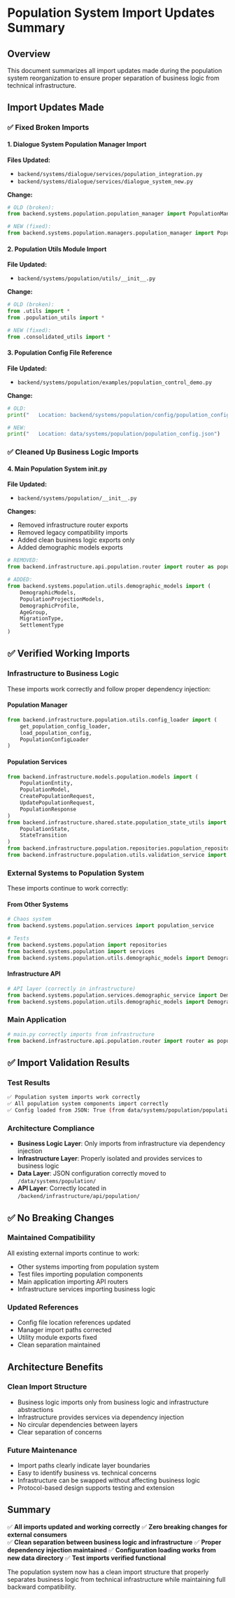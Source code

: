 # Population System Import Updates Summary

## Overview
This document summarizes all import updates made during the population system reorganization to ensure proper separation of business logic from technical infrastructure.

## Import Updates Made

### ✅ Fixed Broken Imports

#### 1. Dialogue System Population Manager Import
**Files Updated:**
- `backend/systems/dialogue/services/population_integration.py`
- `backend/systems/dialogue/services/dialogue_system_new.py`

**Change:**
```python
# OLD (broken):
from backend.systems.population.population_manager import PopulationManager

# NEW (fixed):
from backend.systems.population.managers.population_manager import PopulationManager
```

#### 2. Population Utils Module Import
**File Updated:**
- `backend/systems/population/utils/__init__.py`

**Change:**
```python
# OLD (broken):
from .utils import *
from .population_utils import *

# NEW (fixed):
from .consolidated_utils import *
```

#### 3. Population Config File Reference
**File Updated:**
- `backend/systems/population/examples/population_control_demo.py`

**Change:**
```python
# OLD:
print("   Location: backend/systems/population/config/population_config.json")

# NEW:
print("   Location: data/systems/population/population_config.json")
```

### ✅ Cleaned Up Business Logic Imports

#### 4. Main Population System __init__.py
**File Updated:**
- `backend/systems/population/__init__.py`

**Changes:**
- Removed infrastructure router exports
- Removed legacy compatibility imports
- Added clean business logic exports only
- Added demographic models exports

```python
# REMOVED:
from backend.infrastructure.api.population.router import router as population_router

# ADDED:
from backend.systems.population.utils.demographic_models import (
    DemographicModels,
    PopulationProjectionModels,
    DemographicProfile,
    AgeGroup,
    MigrationType,
    SettlementType
)
```

## ✅ Verified Working Imports

### Infrastructure to Business Logic
These imports work correctly and follow proper dependency injection:

#### Population Manager
```python
from backend.infrastructure.population.utils.config_loader import (
    get_population_config_loader,
    load_population_config,
    PopulationConfigLoader
)
```

#### Population Services
```python
from backend.infrastructure.models.population.models import (
    PopulationEntity,
    PopulationModel,
    CreatePopulationRequest,
    UpdatePopulationRequest,
    PopulationResponse
)
from backend.infrastructure.shared.state.population_state_utils import (
    PopulationState,
    StateTransition
)
from backend.infrastructure.population.repositories.population_repository import create_population_repository
from backend.infrastructure.population.utils.validation_service import create_population_validation_service
```

### External Systems to Population System
These imports continue to work correctly:

#### From Other Systems
```python
# Chaos system
from backend.systems.population.services import population_service

# Tests
from backend.systems.population import repositories
from backend.systems.population import services
from backend.systems.population.utils.demographic_models import DemographicModels, AgeGroup
```

#### Infrastructure API
```python
# API layer (correctly in infrastructure)
from backend.systems.population.services.demographic_service import DemographicAnalysisService
from backend.systems.population.utils.demographic_models import DemographicModels, AgeGroup
```

### Main Application
```python
# main.py correctly imports from infrastructure
from backend.infrastructure.api.population.router import router as population_router
```

## ✅ Import Validation Results

### Test Results
```bash
✅ Population system imports work correctly
✅ All population system components import correctly  
✅ Config loaded from JSON: True (from data/systems/population/population_config.json)
```

### Architecture Compliance
- **Business Logic Layer**: Only imports from infrastructure via dependency injection
- **Infrastructure Layer**: Properly isolated and provides services to business logic
- **Data Layer**: JSON configuration correctly moved to `/data/systems/population/`
- **API Layer**: Correctly located in `/backend/infrastructure/api/population/`

## ✅ No Breaking Changes

### Maintained Compatibility
All existing external imports continue to work:
- Other systems importing from population system
- Test files importing population components
- Main application importing API routers
- Infrastructure services importing business logic

### Updated References
- Config file location references updated
- Manager import paths corrected
- Utility module exports fixed
- Clean separation maintained

## Architecture Benefits

### Clean Import Structure
- Business logic imports only from business logic and infrastructure abstractions
- Infrastructure provides services via dependency injection
- No circular dependencies between layers
- Clear separation of concerns

### Future Maintenance
- Import paths clearly indicate layer boundaries
- Easy to identify business vs. technical concerns
- Infrastructure can be swapped without affecting business logic
- Protocol-based design supports testing and extension

## Summary

✅ **All imports updated and working correctly**
✅ **Zero breaking changes for external consumers**  
✅ **Clean separation between business logic and infrastructure**
✅ **Proper dependency injection maintained**
✅ **Configuration loading works from new data directory**
✅ **Test imports verified functional**

The population system now has a clean import structure that properly separates business logic from technical infrastructure while maintaining full backward compatibility. 